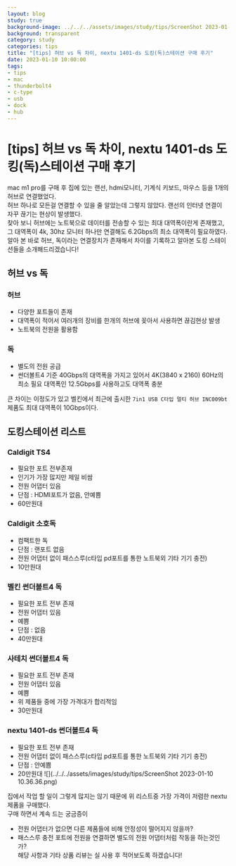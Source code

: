 ```yaml
---
layout: blog
study: true
background-image: ../../../assets/images/study/tips/ScreenShot 2023-01-10 10.36.36.png
background: transparent
category: study
categories: tips
title: "[tips] 허브 vs 독 차이, nextu 1401-ds 도킹(독)스테이션 구매 후기"
date: 2023-01-10 10:00:00
tags:
- tips
- mac
- thunderbolt4
- c-type
- usb
- dock
- hub
---
```


# [tips] 허브 vs 독 차이, nextu 1401-ds 도킹(독)스테이션 구매 후기

mac m1 pro를 구매 후 집에 있는 랜선, hdmi모니터, 기계식 키보드, 마우스 등을 1개의 허브로 연결했었다.  
허브 하나로 모든걸 연결할 수 있을 줄 알았는데 그렇지 않았다. 랜선의 인터넷 연결이 자꾸 끊기는 현상이 발생했다.  
찾아 보니 허브에는 노트북으로 데이터를 전송할 수 있는 최대 대역폭이란게 존재했고, 그 대역폭이 4k, 30hz 모니터 하나만 연결해도 6.2Gbps의 최소 대역폭이 필요하였다.  
알아 본 바로 허브, 독이라는 연결장치가 존재해서 차이를 기록하고 알아본 도킹 스테이션들을 소개해드리겠습니다!  


## 허브 vs 독

### 허브
- 다양한 포트들이 존재
- 대역폭이 적어서 여러개의 장비를 한개의 허브에 꽂아서 사용하면 끊김현상 발생
- 노트북의 전원을 활용함

### 독
- 별도의 전원 공급
- 썬더볼트4 기준 40Gbps의 대역폭을 가지고 있어서 4K(3840 x 2160) 60Hz의 최소 필요 대역폭인 12.5Gbps를 사용하고도 대역폭 충분


큰 차이는 이정도가 있고 벨킨에서 최근에 출시한 ``7in1 USB C타입 멀티 허브 INC009bt``제품도 최대 대역폭이 10Gbps이다.

## 도킹스테이션 리스트
### Caldigit TS4
- 필요한 포트 전부존재
- 인기가 가장 많지만 제일 비쌈
- 전원 어댑터 있음
- 단점 : HDMI포트가 없음, 안예쁨
- 60만원대

### Caldigit 소호독
- 컴팩트한 독
- 단점 : 랜포트 없음
- 전원 어댑터 없이 패스스루(c타입 pd포트를 통한 노트북외 기타 기기 충전)
- 10만원대

### 벨킨 썬더볼트4 독
- 필요한 포트 전부 존재
- 전원 어댑터 있음
- 예쁨
- 단점 : 없음
- 40만원대

### 사테치 썬더볼트4 독
- 필요한 포트 전부 존재
- 전원 어댑터 있음
- 예쁨
- 위 제품들 중에 가장 가격대가 합리적임
- 30만원대

### nextu 1401-ds 썬더볼트4 독
- 필요한 포트 전부 존재
- 전원 어댑터 없이 패스스루(c타입 pd포트를 통한 노트북외 기타 기기 충전)
- 단점 : 안예쁨
- 20만원대
![](../../../assets/images/study/tips/ScreenShot 2023-01-10 10.36.36.png)  


집에서 작업 할 일이 그렇게 많지는 않기 때문에 위 리스트중 가장 가격이 저렴한 nextu제품을 구매했다.  
구매 하면서 계속 드는 궁금증이  
- 전원 어댑터가 없으면 다른 제품들에 비해 안정성이 떨어지지 않을까? 
- 패스스루 충전 포트에 전원을 연결하면 별도의 전원 어댑터처럼 작동을 하는것인가?  
해당 사항과 기타 상품 리뷰는 실 사용 후 적어보도록 하겠습니다!